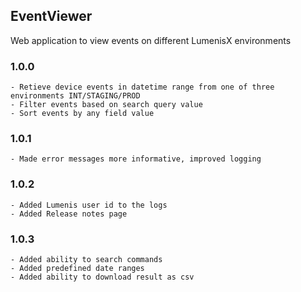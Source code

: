 ## EventViewer

Web application to view events on different LumenisX environments

### 1.0.0
	- Retieve device events in datetime range from one of three environments INT/STAGING/PROD
	- Filter events based on search query value
	- Sort events by any field value

### 1.0.1
	- Made error messages more informative, improved logging

### 1.0.2
	- Added Lumenis user id to the logs
	- Added Release notes page

### 1.0.3
	- Added ability to search commands
	- Added predefined date ranges
	- Added ability to download result as csv